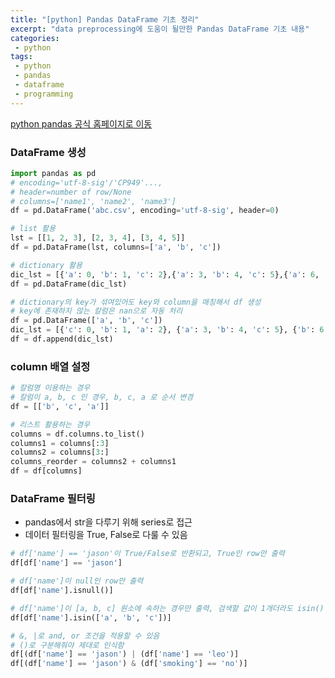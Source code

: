 ```yaml
---
title: "[python] Pandas DataFrame 기초 정리"
excerpt: "data preprocessing에 도움이 될만한 Pandas DataFrame 기초 내용"
categories:
 - python
tags:
 - python
 - pandas
 - dataframe
 - programming
---
```


[python pandas 공식 홈페이지로 이동](https://docs.python.org/3/tutorial/datastructures.html)


### DataFrame 생성

```python
import pandas as pd
# encoding='utf-8-sig'/'CP949'...,
# header=number of row/None
# columns=['name1', 'name2', 'name3']
df = pd.DataFrame('abc.csv', encoding='utf-8-sig', header=0) 

# list 활용
lst = [[1, 2, 3], [2, 3, 4], [3, 4, 5]]
df = pd.DataFrame(lst, columns=['a', 'b', 'c'])

# dictionary 활용
dic_lst = [{'a': 0, 'b': 1, 'c': 2},{'a': 3, 'b': 4, 'c': 5},{'a': 6, 'b': 7, 'c': 8}]
df = pd.DataFrame(dic_lst)

# dictionary의 key가 섞여있어도 key와 column을 매칭해서 df 생성
# key에 존재하지 않는 칼럼은 nan으로 자동 처리
df = pd.DataFrame(['a', 'b', 'c'])
dic_lst = [{'c': 0, 'b': 1, 'a': 2}, {'a': 3, 'b': 4, 'c': 5}, {'b': 6, 'a': 7, 'c': 8}]
df = df.append(dic_lst)
```

### column 배열 설정

```python
# 칼럼명 이용하는 경우
# 칼럼이 a, b, c 인 경우, b, c, a 로 순서 변경
df = [['b', 'c', 'a']]

# 리스트 활용하는 경우
columns = df.columns.to_list()
columns1 = columns[:3]
columns2 = columns[3:]
columns_reorder = columns2 + columns1
df = df[columns]
```

### DataFrame 필터링

- pandas에서 str을 다루기 위해 series로 접근
- 데이터 필터링을 True, False로 다룰 수 있음

```python
# df['name'] == 'jason'이 True/False로 반환되고, True인 row만 출력
df[df['name'] == 'jason'] 

# df['name']이 null인 row만 출력
df[df['name'].isnull()] 

# df['name']이 [a, b, c] 원소에 속하는 경우만 출력, 검색할 값이 1개더라도 isin() 파라미터는 list로 들어가야 함.
df[df['name'].isin(['a', 'b', 'c'])] 

# &, |로 and, or 조건을 적용할 수 있음
# ()로 구분해줘야 제대로 인식함
df[(df['name'] == 'jason') | (df['name'] == 'leo')]
df[(df['name'] == 'jason') & (df['smoking'] == 'no')]
```
